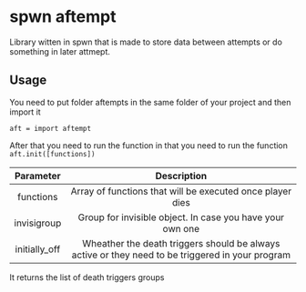 # spwn aftempt
Library witten in spwn that is made to store data between attempts or do something in later attmept.
## Usage
You need to put folder aftempts in the same folder of your project and then import it
```spwn
aft = import aftempt
```

After that you need to run the function in that you need to run the function `aft.init([functions])`

Parameter     | Description
:------------:|:------------------------------------------------------------------------------------------------------:
functions     | Array of functions that will be executed once player dies
invisigroup   | Group for invisible object. In case you have your own one
initially_off | Wheather the death triggers should be always active or they need to be triggered in your program

It returns the list of death triggers groups
